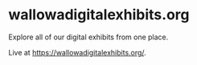 # wallowadigitalexhibits.org
Explore all of our digital exhibits from one place.

Live at <a href="https://wallowadigitalexhibits.org/">https://wallowadigitalexhibits.org/</a>.
